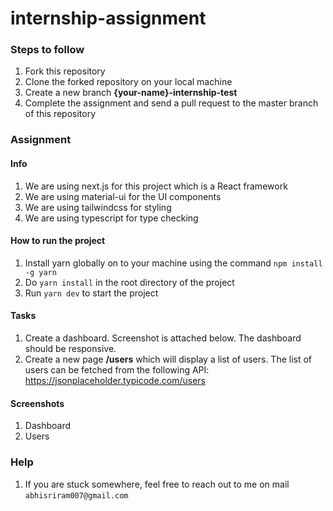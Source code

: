 # internship-assignment

### Steps to follow
1. Fork this repository
2. Clone the forked repository on your local machine
3. Create a new branch **{your-name}-internship-test**
4. Complete the assignment and send a pull request to the master branch of this repository

### Assignment
#### Info
1. We are using next.js for this project which is a React framework
2. We are using material-ui for the UI components
3. We are using tailwindcss for styling
4. We are using typescript for type checking

#### How to run the project
1. Install yarn globally on to your machine using the command `npm install -g yarn`
2. Do `yarn install` in the root directory of the project
3. Run `yarn dev` to start the project

#### Tasks
1. Create a dashboard. Screenshot is attached below. The dashboard should be responsive.
2. Create a new page **/users** which will display a list of users. The list of users can be fetched from the following API: https://jsonplaceholder.typicode.com/users

#### Screenshots
1. Dashboard
2. Users

### Help
1. If you are stuck somewhere, feel free to reach out to me on mail `abhisriram007@gmail.com`
